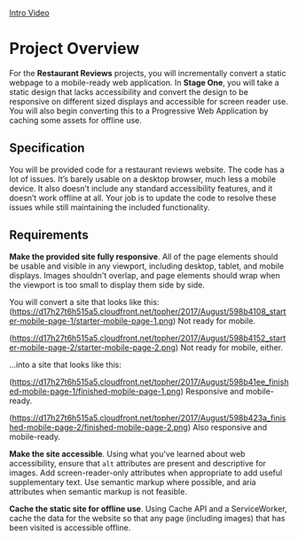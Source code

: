 [Intro Video](https://www.youtube.com/watch?v=N-Tf905Oerk)

# Project Overview
For the **Restaurant Reviews** projects, you will incrementally convert a static webpage to a mobile-ready web application. In **Stage One**, you will take a static design that lacks accessibility and convert the design to be responsive on different sized displays and accessible for screen reader use. You will also begin converting this to a Progressive Web Application by caching some assets for offline use.

## Specification
You will be provided code for a restaurant reviews website. The code has a lot of issues. It’s barely usable on a desktop browser, much less a mobile device. It also doesn’t include any standard accessibility features, and it doesn’t work offline at all. Your job is to update the code to resolve these issues while still maintaining the included functionality.

## Requirements
**Make the provided site fully responsive**. All of the page elements should be usable and visible in any viewport, including desktop, tablet, and mobile displays. Images shouldn't overlap, and page elements should wrap when the viewport is too small to display them side by side.

You will convert a site that looks like this:
(https://d17h27t6h515a5.cloudfront.net/topher/2017/August/598b4108_starter-mobile-page-1/starter-mobile-page-1.png)
Not ready for mobile.

(https://d17h27t6h515a5.cloudfront.net/topher/2017/August/598b4152_starter-mobile-page-2/starter-mobile-page-2.png)
Not ready for mobile, either.

...into a site that looks like this:

(https://d17h27t6h515a5.cloudfront.net/topher/2017/August/598b41ee_finished-mobile-page-1/finished-mobile-page-1.png)
Responsive and mobile-ready.

(https://d17h27t6h515a5.cloudfront.net/topher/2017/August/598b423a_finished-mobile-page-2/finished-mobile-page-2.png)
Also responsive and mobile-ready.

**Make the site accessible**. Using what you've learned about web accessibility, ensure that `alt` attributes are present and descriptive for images. Add screen-reader-only attributes when appropriate to add useful supplementary text. Use semantic markup where possible, and aria attributes when semantic markup is not feasible.

**Cache the static site for offline use**. Using Cache API and a ServiceWorker, cache the data for the website so that any page (including images) that has been visited is accessible offline.

